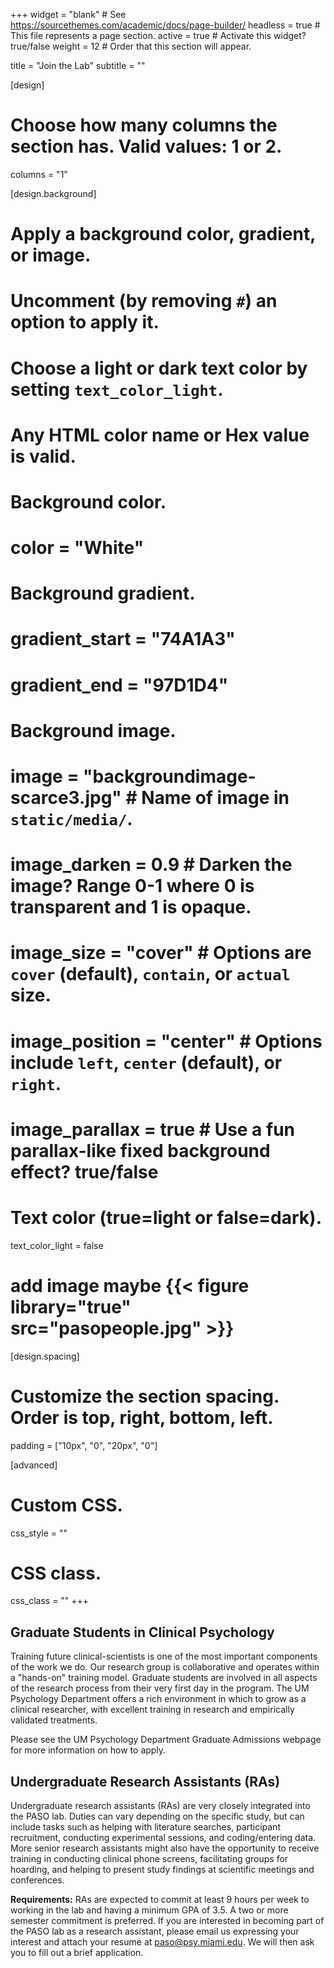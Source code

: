 +++
widget = "blank"  # See https://sourcethemes.com/academic/docs/page-builder/
headless = true  # This file represents a page section.
active = true  # Activate this widget? true/false
weight = 12  # Order that this section will appear.

title = "Join the Lab"
subtitle = ""

[design]
  # Choose how many columns the section has. Valid values: 1 or 2.
  columns = "1"

[design.background]
  # Apply a background color, gradient, or image.
  #   Uncomment (by removing `#`) an option to apply it.
  #   Choose a light or dark text color by setting `text_color_light`.
  #   Any HTML color name or Hex value is valid.

  # Background color.
 #  color = "White"
  
  # Background gradient.
 # gradient_start = "74A1A3"
 #  gradient_end = "97D1D4"
  
  # Background image.
  # image = "backgroundimage-scarce3.jpg"  # Name of image in `static/media/`.
   # image_darken = 0.9  # Darken the image? Range 0-1 where 0 is transparent and 1 is opaque.
 #  image_size = "cover"  #  Options are `cover` (default), `contain`, or `actual` size.
  # image_position = "center"  # Options include `left`, `center` (default), or `right`.
 #  image_parallax = true  # Use a fun parallax-like fixed background effect? true/false
  
  # Text color (true=light or false=dark).
  text_color_light = false
 
 # add image maybe {{< figure library="true" src="pasopeople.jpg" >}}

[design.spacing]
  # Customize the section spacing. Order is top, right, bottom, left.
  padding = ["10px", "0", "20px", "0"]

[advanced]
 # Custom CSS. 
 css_style = ""
 
 # CSS class.
 css_class = ""
+++


## Graduate Students in Clinical Psychology
Training future clinical-scientists is one of the most important components of the work we do. Our research group is collaborative and operates within a "hands-on" training model. Graduate students are involved in all aspects of the research process from their very first day in the program. The UM Psychology Department offers a rich environment in which to grow as a clinical researcher, with excellent training in research and empirically validated treatments.

Please see the UM Psychology Department Graduate Admissions webpage for more information on how to apply.

## Undergraduate Research Assistants (RAs)
Undergraduate research assistants (RAs) are very closely integrated into the PASO lab. Duties can vary depending on the specific study, but can include tasks such as helping with literature searches, participant recruitment, conducting experimental sessions, and coding/entering data. More senior research assistants might also have the opportunity to receive training in conducting clinical phone screens, facilitating groups for hoarding, and helping to present study findings at scientific meetings and conferences.

**Requirements:** RAs are expected to commit at least 9 hours per week to working in the lab and having a minimum GPA of 3.5. A two or more semester commitment is preferred. If you are interested in becoming part of the PASO lab as a research assistant, please email us expressing your interest and attach your resume at paso@psy.miami.edu. We will then ask you to fill out a brief application.
